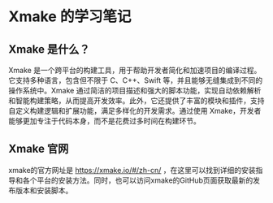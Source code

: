 # Xmake 的学习笔记


## Xmake 是什么？

Xmake 是一个跨平台的构建工具，用于帮助开发者简化和加速项目的编译过程。它支持多种语言，包含但不限于 C、C++、Swift 等，并且能够无缝集成到不同的操作系统中。Xmake 通过简洁的项目描述和强大的脚本功能，实现自动依赖解析和智能构建策略，从而提高开发效率。此外，它还提供了丰富的模块和插件，支持自定义构建逻辑和扩展功能，满足多样化的开发需求。通过使用 Xmake，开发者能够更加专注于代码本身，而不是花费过多时间在构建环节。


## Xmake 官网

xmake的官方网址是 https://xmake.io/#/zh-cn/ ，在这里可以找到详细的安装指导和各个平台的安装方法。同时，也可以访问xmake的GitHub页面获取最新的发布版本和安装脚本。